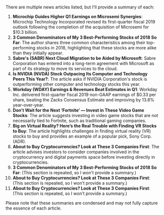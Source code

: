 There are multiple news articles listed, but I'll provide a summary of each:

1. **Microchip Guides Higher Q1 Earnings on Microsemi Synergies**: Microchip Technology Incorporated revised its first-quarter fiscal 2019 outlook following the completion of the acquisition of Microsemi for $10.3 billion.
2. **3 Common Denominators of My 3 Best-Performing Stocks of 2018 So Far**: The author shares three common characteristics among their top-performing stocks in 2018, highlighting that these stocks are more alike than they initially appear.
3. **Sabre's (SABR) Next Cloud Migration to be Aided by Microsoft**: Sabre Corporation has entered into a long-term agreement with Microsoft as part of its strategy to move its services to the cloud.
4. **Is NVIDIA (NVDA) Stock Outpacing Its Computer and Technology Peers This Year?**: The article asks if NVIDIA Corporation's stock is outperforming other computer and technology stocks this year.
5. **Workday (WDAY) Earnings & Revenues Beat Estimates in Q1**: Workday Inc. delivered first-quarter fiscal 2019 non-GAAP earnings of $0.33 per share, beating the Zacks Consensus Estimate and improving by 13.8% year-over-year.
6. **Don’t Wait for the Next ‘Fortnite’ — Invest in These Video Game Stocks**: The article suggests investing in video game stocks that are not necessarily tied to Fortnite, such as traditional gaming companies.
7. **Big on Virtual Reality? Here’s the Real Trouble with Finding VR Stocks to Buy**: The article highlights challenges in finding virtual reality (VR) stocks to buy and provides an example of a popular pick, Sony Corp. (ADR).
8. **About to Buy Cryptocurrencies? Look at These 3 Companies First**: The article advises investors to consider companies involved in the cryptocurrency and digital payments space before investing directly in cryptocurrencies.
9. **3 Common Denominators of My 3 Best-Performing Stocks of 2018 So Far**: (This section is repeated, so I won't provide a summary.)
10. **About to Buy Cryptocurrencies? Look at These 3 Companies First**: (This section is repeated, so I won't provide a summary.)
11. **About to Buy Cryptocurrencies? Look at These 3 Companies First**: (This section is repeated, so I won't provide a summary.)

Please note that these summaries are condensed and may not fully capture the essence of each article.